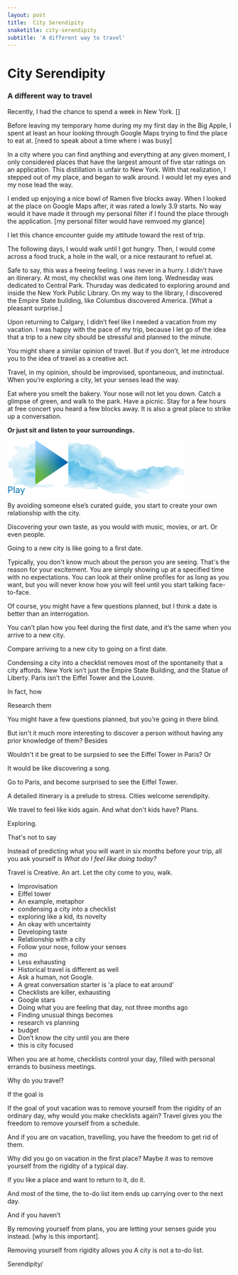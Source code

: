 ```yaml
---
layout: post
title:  City Serendipity
snaketitle: city-serendipity
subtitle: 'A different way to travel'
---
```

<canvas id='canvas' height='400' width='400'></canvas>
<h1>City Serendipity</h1>
<h3 class="mb-5">A different way to travel</h3>

Recently, I had the chance to spend a week in New York.
[]

Before leaving my temporary home during my my first day in the Big Apple, I spent at least an hour looking through Google Maps trying to find the place to eat at. [need to speak about a time where i was busy]

In a city where you can find anything and everything at any given moment, I only considered places that have the largest amount of five star ratings on an application. This distillation is unfair to New York. With that realization, I stepped out of my place, and began to walk around. I would let my eyes and my nose lead the way.

I ended up enjoying a nice bowl of Ramen five blocks away. When I looked at the place on Google Maps after, it was rated a lowly 3.9 starts. No way would it have made it through my personal filter if I found the place through the application. [my personal filter would have remvoed my glance]

I let this chance encounter guide my attitude toward the rest of trip.

The following days, I would walk until I got hungry. Then, I would come across a food truck, a hole in the wall, or a nice restaurant to refuel at.

Safe to say, this was a freeing feeling. I was never in a hurry. I didn’t have an itinerary. At most, my checklist was one item long. Wednesday was dedicated to Central Park. Thursday was dedicated to exploring around and inside the New York Public Library. On my way to the library, I discovered the Empire State building, like Columbus discovered America. [What a pleasant surprise.]

Upon returning to Calgary, I didn’t feel like I needed a vacation from my vacation. I was happy with the pace of my trip, because I let go of the idea that a trip to a new city should be stressful and planned to the minute.

You might share a similar opinion of travel. But if you don’t, let me introduce you to the idea of travel as a creative act.

Travel, in my opinion, should be improvised, spontaneous, and instinctual.  When you’re exploring a city, let your senses lead the way.

Eat where you smelt the bakery. Your nose will not let you down.
Catch a glimpse of green, and walk to the park. Have a picnic.
Stay for a few hours at free concert you heard a few blocks away. It is also a great place to strike up a conversation. 


**Or just sit and listen to your surroundings.**

<div class="text-center mt-5 mb-2 d-block" style="height:100px;position:relative" id="sounds" data-playing="false"  role="switch" aria-checked="false">
    <audio src="assets/articles/city-serendipity/mp3/city-center.mp3" type="audio/mpeg"></audio>
    <img class="mx-auto" id="play" style="position:relative;height:100%;width:200px;object-fit:scale-down;cursor:pointer;" src="assets/articles/city-serendipity/img/play.png"/>
    <img class="mx-auto" id="pause" style="position:relative;height:100%;width:200px;object-fit:scale-down;cursor:pointer;display:none" src="assets/articles/city-serendipity/img/pause.png"/>
    <img class="mx-auto" id="watercolor" style="height:130px;width:400px;position:absolute;left:0;top:0;right:0;z-index:-1" src="assets/articles/city-serendipity/img/watercolor.png"/>
</div>
<div class="text-center mb-5" id="sounds-text" style="color:#0871AF;font-size:20px;">Play</div>

By avoiding someone else’s curated guide, you start to create your own relationship with the city. 

Discovering your own taste, as you would with music, movies, or art. Or even people. 

Going to a new city is like going to a first date.



Typically, you don't know much about the person you are seeing. That's the reason for your excitement. You are simply showing up at a specified time with no expectations. You can look at their online profiles for as long as you want, but you will never know how you will feel until you start talking face-to-face. 

Of course, you might have a few questions planned, but I think a date is better than an interrogation. 

You can’t plan how you feel during the first date, and it’s the same when you arrive to a new city. 


Compare arriving to a new city to going on a first date.



Condensing a city into a checklist removes most of the spontaneity that a city affords. New York isn’t just the Empire State Building, and the Statue of Liberty. Paris isn’t the Eiffel Tower and the Louvre. 




In fact, how 




Research them 

You might have a few questions planned, but you're going in there blind.

But isn't it much more interesting to discover a person without having any prior knowledge of them? Besides




Wouldn't it be great to be surpsied to see the Eiffel Tower in Paris?
Or

It would be like discovering a song.

Go to Paris, and become surprised to see the Eiffel Tower.

A detailed itinerary is a prelude to stress. Cities welcome serendipity.

We travel to feel like kids again. And what don't kids have? Plans.

Exploring.

That's not to say

Instead of predicting what you will want in six months before your trip, all you ask yourself is
*What do I feel like doing today?*


Travel is Creative. An art. Let the city come to you, walk.
- Improvisation
- Eiffel tower
- An example, metaphor
- condensing a city into a checklist
- exploring like a kid, its novelty
- An okay with uncertainty
- Developing taste
- Relationship with a city
- Follow your nose, follow your senses
- mo
- Less exhausting
- Historical travel is different as well
- Ask a human, not Google.
- A great conversation starter is 'a place to eat around'
- Checklists are killer, exhausting
- Google stars
- Doing what you are feeling that day, not three months ago
- Finding unusual things becomes
- research vs planning
- budget
- Don’t know the city until you are there
- this is city focused








When you are at home, checklists control your day, filled with personal errands to business meetings.


Why do you travel?

If the goal is

If the goal of yout vacation was to remove yourself from the rigidity of an ordinary day, why would you make checklists again? Travel gives you the freedom to remove yourself from a schedule.


And if you are on vacation, travelling, you have the freedom to get rid of them.

Why did you go on vacation in the first place? Maybe it was to remove yourself from the rigidity of a typical day.

If you like a place and want to return to it, do it.

And most of the time, the to-do list item ends up carrying over to the next day.


And if you haven’t


By removing yourself from plans, you are letting your senses guide you instead. [why is this important].


Removing yourself from rigidity allows you
A city is not a to-do list.

Serendipity/


<div id="dice"></div>

